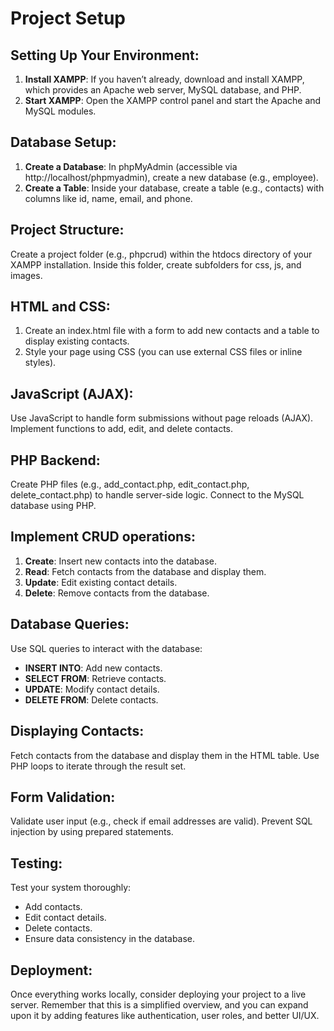 # Project Setup

## Setting Up Your Environment:
1. **Install XAMPP**: If you haven’t already, download and install XAMPP, which provides an Apache web server, MySQL database, and PHP.
2. **Start XAMPP**: Open the XAMPP control panel and start the Apache and MySQL modules.

## Database Setup:
1. **Create a Database**: In phpMyAdmin (accessible via http://localhost/phpmyadmin), create a new database (e.g., employee).
2. **Create a Table**: Inside your database, create a table (e.g., contacts) with columns like id, name, email, and phone.

## Project Structure:
Create a project folder (e.g., phpcrud) within the htdocs directory of your XAMPP installation. Inside this folder, create subfolders for css, js, and images.

## HTML and CSS:
1. Create an index.html file with a form to add new contacts and a table to display existing contacts.
2. Style your page using CSS (you can use external CSS files or inline styles).

## JavaScript (AJAX):
Use JavaScript to handle form submissions without page reloads (AJAX). Implement functions to add, edit, and delete contacts.

## PHP Backend:
Create PHP files (e.g., add_contact.php, edit_contact.php, delete_contact.php) to handle server-side logic. Connect to the MySQL database using PHP.

## Implement CRUD operations:
1. **Create**: Insert new contacts into the database.
2. **Read**: Fetch contacts from the database and display them.
3. **Update**: Edit existing contact details.
4. **Delete**: Remove contacts from the database.

## Database Queries:
Use SQL queries to interact with the database:
- **INSERT INTO**: Add new contacts.
- **SELECT FROM**: Retrieve contacts.
- **UPDATE**: Modify contact details.
- **DELETE FROM**: Delete contacts.

## Displaying Contacts:
Fetch contacts from the database and display them in the HTML table. Use PHP loops to iterate through the result set.

## Form Validation:
Validate user input (e.g., check if email addresses are valid). Prevent SQL injection by using prepared statements.

## Testing:
Test your system thoroughly:
- Add contacts.
- Edit contact details.
- Delete contacts.
- Ensure data consistency in the database.

## Deployment:
Once everything works locally, consider deploying your project to a live server. Remember that this is a simplified overview, and you can expand upon it by adding features like authentication, user roles, and better UI/UX.
```
